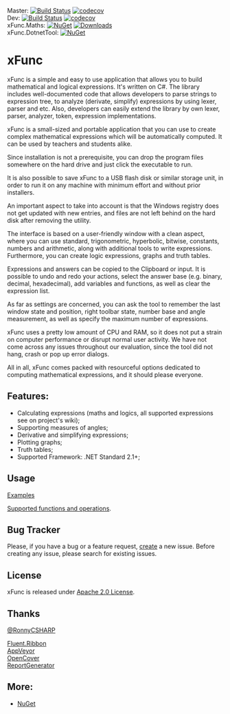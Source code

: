 Master: [![Build Status](https://exit.visualstudio.com/xFunc/_apis/build/status/sys27.xFunc?branchName=master)](https://exit.visualstudio.com/xFunc/_build/latest?definitionId=4&branchName=master) [![codecov](https://codecov.io/gh/sys27/xFunc/branch/master/graph/badge.svg)](https://codecov.io/gh/sys27/xFunc)  
Dev: [![Build Status](https://exit.visualstudio.com/xFunc/_apis/build/status/sys27.xFunc?branchName=dev)](https://exit.visualstudio.com/xFunc/_build/latest?definitionId=4&branchName=dev) [![codecov](https://codecov.io/gh/sys27/xFunc/branch/dev/graph/badge.svg)](https://codecov.io/gh/sys27/xFunc)  
xFunc.Maths: [![NuGet](https://img.shields.io/nuget/v/xFunc.Maths.svg)](https://www.nuget.org/packages/xFunc.Maths) [![Downloads](https://img.shields.io/nuget/dt/xFunc.Maths.svg)](https://www.nuget.org/packages/xFunc.Maths)  
xFunc.DotnetTool: [![NuGet](https://img.shields.io/nuget/v/xFunc.DotnetTool.svg)](https://www.nuget.org/packages/xFunc.DotnetTool)

xFunc
=====

xFunc is a simple and easy to use application that allows you to build mathematical and logical expressions. It's written on C#. The library includes well-documented code that allows developers to parse strings to expression tree, to analyze (derivate, simplify) expressions by using lexer, parser and etc. Also, developers can easily extend the library by own lexer, parser, analyzer, token, expression implementations.

xFunc is a small-sized and portable application that you can use to create complex mathematical expressions which will be automatically computed. It can be used by teachers and students alike.

Since installation is not a prerequisite, you can drop the program files somewhere on the hard drive and just click the executable to run.

It is also possible to save xFunc to a USB flash disk or similar storage unit, in order to run it on any machine with minimum effort and without prior installers.

An important aspect to take into account is that the Windows registry does not get updated with new entries, and files are not left behind on the hard disk after removing the utility.

The interface is based on a user-friendly window with a clean aspect, where you can use standard, trigonometric, hyperbolic, bitwise, constants, numbers and arithmetic, along with additional tools to write expressions. Furthermore, you can create logic expressions, graphs and truth tables.

Expressions and answers can be copied to the Clipboard or input. It is possible to undo and redo your actions, select the answer base (e.g. binary, decimal, hexadecimal), add variables and functions, as well as clear the expression list.

As far as settings are concerned, you can ask the tool to remember the last window state and position, right toolbar state, number base and angle measurement, as well as specify the maximum number of expressions.

xFunc uses a pretty low amount of CPU and RAM, so it does not put a strain on computer performance or disrupt normal user activity. We have not come across any issues throughout our evaluation, since the tool did not hang, crash or pop up error dialogs.

All in all, xFunc comes packed with resourceful options dedicated to computing mathematical expressions, and it should please everyone.

## Features:

* Calculating expressions (maths and logics, all supported expressions see on project's wiki);
* Supporting measures of angles;
* Derivative and simplifying expressions;
* Plotting graphs;
* Truth tables;
* Supported Framework: .NET Standard 2.1+;

## Usage

[Examples](https://github.com/sys27/xFunc/wiki/Examples)

[Supported functions and operations](https://github.com/sys27/xFunc/wiki/Supported-functions-and-operations).

## Bug Tracker

Please, if you have a bug or a feature request, [create](https://github.com/sys27/xFunc/issues) a new issue. Before creating any issue, please search for existing issues.

## License

xFunc is released under [Apache 2.0 License](http://www.apache.org/licenses/LICENSE-2.0.html).

## Thanks

[@RonnyCSHARP](https://github.com/ronnycsharp)

[Fluent.Ribbon](https://github.com/fluentribbon/Fluent.Ribbon)  
[AppVeyor](https://www.appveyor.com/)  
[OpenCover](https://github.com/OpenCover/opencover)  
[ReportGenerator](https://github.com/danielpalme/ReportGenerator)

## More:

* [NuGet](https://nuget.org/packages?q=xFunc)
